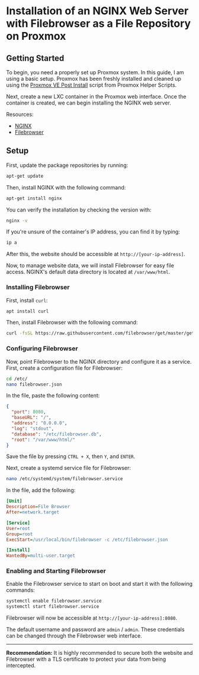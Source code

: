 # Installation of an NGINX Web Server with Filebrowser as a File Repository on Proxmox

## Getting Started

To begin, you need a properly set up Proxmox system. In this guide, I am using a basic setup. Proxmox has been freshly installed and cleaned up using the [Proxmox VE Post Install](https://proxmoxve-scripts.com/scripts?id=Proxmox%20VE%20Post%20Install) script from Proxmox Helper Scripts.

Next, create a new LXC container in the Proxmox web interface. Once the container is created, we can begin installing the NGINX web server.

Resources:

- [NGINX](https://nginx.org/en/)
- [Filebrowser](https://filebrowser.org/)

## Setup

First, update the package repositories by running:

```bash
apt-get update
```

Then, install NGINX with the following command:

```bash
apt-get install nginx
```

You can verify the installation by checking the version with:

```bash
nginx -v
```

If you're unsure of the container's IP address, you can find it by typing:

```bash
ip a
```

After this, the website should be accessible at `http://[your-ip-address]`.

Now, to manage website data, we will install Filebrowser for easy file access. NGINX's default data directory is located at `/var/www/html`.

### Installing Filebrowser

First, install `curl`:

```bash
apt install curl
```

Then, install Filebrowser with the following command:

```bash
curl -fsSL https://raw.githubusercontent.com/filebrowser/get/master/get.sh | bash
```

### Configuring Filebrowser

Now, point Filebrowser to the NGINX directory and configure it as a service. First, create a configuration file for Filebrowser:

```bash
cd /etc/
nano filebrowser.json
```

In the file, paste the following content:

```json
{
  "port": 8080,
  "baseURL": "/",
  "address": "0.0.0.0",
  "log": "stdout",
  "database": "/etc/filebrowser.db",
  "root": "/var/www/html/"
}
```

Save the file by pressing `CTRL + X`, then `Y`, and `ENTER`.

Next, create a systemd service file for Filebrowser:

```bash
nano /etc/systemd/system/filebrowser.service
```

In the file, add the following:

```ini
[Unit]
Description=File Browser
After=network.target

[Service]
User=root
Group=root
ExecStart=/usr/local/bin/filebrowser -c /etc/filebrowser.json

[Install]
WantedBy=multi-user.target
```

### Enabling and Starting Filebrowser

Enable the Filebrowser service to start on boot and start it with the following commands:

```bash
systemctl enable filebrowser.service
systemctl start filebrowser.service
```

Filebrowser will now be accessible at `http://[your-ip-address]:8080`.

The default username and password are `admin` / `admin`. These credentials can be changed through the Filebrowser web interface.

---

**Recommendation:** It is highly recommended to secure both the website and Filebrowser with a TLS certificate to protect your data from being intercepted.
